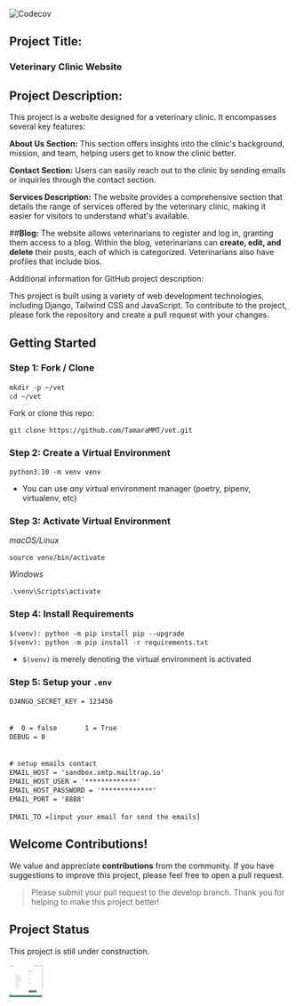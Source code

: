 ![Codecov](https://img.shields.io/codecov/c/github/tamarammt/vet)

## Project Title: 

### **Veterinary Clinic Website**

## Project Description:

This project is a website designed for a veterinary clinic. It encompasses several key features:

**About Us Section:** This section offers insights into the clinic's background, mission, and team, helping users get to know the clinic better.

**Contact Section:** Users can easily reach out to the clinic by sending emails or inquiries through the contact section.

**Services Description:** The website provides a comprehensive section that details the range of services offered by the veterinary clinic, making it easier for visitors to understand what's available.

##**Blog:** The website allows veterinarians to register and log in, granting them access to a blog. Within the blog, veterinarians can **create, edit, and delete** their posts, each of which is categorized. Veterinarians also have profiles that include bios.

Additional information for GitHub project description:

This project is built using a variety of web development technologies, including Django, Tailwind CSS and JavaScript.
To contribute to the project, please fork the repository and create a pull request with your changes.



## Getting Started

### Step 1: Fork / Clone


```
mkdir -p ~/vet
cd ~/vet
```


Fork or clone this repo:

```
git clone https://github.com/TamaraMMT/vet.git
```


### Step 2: Create a Virtual Environment

```
python3.10 -m venv venv
```

- You can use _any_ virtual environment manager (poetry, pipenv, virtualenv, etc)



### Step 3: Activate Virtual Environment
_macOS/Linux_

```
source venv/bin/activate
```

_Windows_

```
.\venv\Scripts\activate
```



### Step 4: Install Requirements


```
$(venv): python -m pip install pip --upgrade
$(venv): python -m pip install -r requirements.txt
```

- `$(venv)` is merely denoting the virtual environment is activated




### Step 5: Setup your `.env`

```
DJANGO_SECRET_KEY = 123456


#  0 = false       1 = True
DEBUG = 0


# setup emails contact
EMAIL_HOST = 'sandbox.smtp.mailtrap.io'
EMAIL_HOST_USER = '*************'
EMAIL_HOST_PASSWORD = '*************'
EMAIL_PORT = '8888'

EMAIL_TO =[input your email for send the emails]
```


## Welcome Contributions!

We value and appreciate **contributions** from the community. If you have suggestions to improve this project, please feel free to open a pull request.

> Please submit your pull request to the develop branch.
Thank you for helping to make this project better!


## Project Status

This project is still under construction.

<img src="https://github.com/TamaraMMT/vet/blob/main/images%20README/contact.png?raw=true" style=" width:60px; height:60px " >

